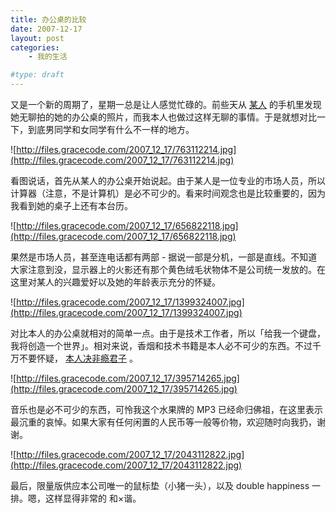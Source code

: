 ```yaml
---
title: 办公桌的比较
date: 2007-12-17
layout: post
categories:
    - 我的生活

#type: draft
---
```


又是一个新的周期了，星期一总是让人感觉忙碌的。前些天从 [某人](http://www.yiyitoo.com) 的手机里发现她无聊拍的她的办公桌的照片，而我本人也做过这样无聊的事情。于是就想对比一下，到底男同学和女同学有什么不一样的地方。

![http://files.gracecode.com/2007_12_17/763112214.jpg](http://files.gracecode.com/2007_12_17/763112214.jpg)

看图说话，首先从某人的办公桌开始说起。由于某人是一位专业的市场人员，所以计算器（注意，不是计算机）是必不可少的。看来时间观念也是比较重要的，因为我看到她的桌子上还有本台历。

![http://files.gracecode.com/2007_12_17/656822118.jpg](http://files.gracecode.com/2007_12_17/656822118.jpg)

果然是市场人员，甚至连电话都有两部 - 据说一部是分机，一部是直线。不知道大家注意到没，显示器上的火影还有那个黄色绒毛状物体不是公司统一发放的。在这里对某人的兴趣爱好以及她的年龄表示充分的怀疑。

![http://files.gracecode.com/2007_12_17/1399324007.jpg](http://files.gracecode.com/2007_12_17/1399324007.jpg)

对比本人的办公桌就相对的简单一点。由于是技术工作者，所以「给我一个键盘，我将创造一个世界」。相对来说，香烟和技术书籍是本人必不可少的东西。不过千万不要怀疑， [本人决非瘾君子]({{site.urls}}/posts/227/) 。

![http://files.gracecode.com/2007_12_17/395714265.jpg](http://files.gracecode.com/2007_12_17/395714265.jpg)

音乐也是必不可少的东西，可怜我这个水果牌的 MP3 已经命归佛祖，在这里表示最沉重的哀悼。如果大家有任何闲置的人民币等一般等价物，欢迎随时向我扔，谢谢。

![http://files.gracecode.com/2007_12_17/2043112822.jpg](http://files.gracecode.com/2007_12_17/2043112822.jpg)

最后，限量版供应本公司唯一的鼠标垫（小猪一头），以及 double happiness 一排。嗯，这样显得非常的 和×谐。
